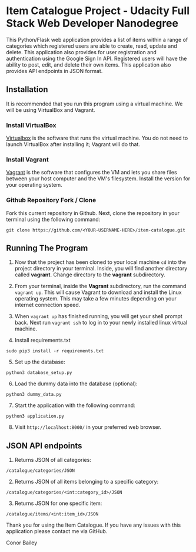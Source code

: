 # Item Catalogue Project - Udacity Full Stack Web Developer Nanodegree

This Python/Flask web application provides a list of items within a range of categories which registered users are able to create, read, update and delete. This application also provides for user registration and authentication using the Google Sign In API. Registered users will have the ability to post, edit, and delete their own items. This application also provides API endpoints in JSON format.

## Installation

It is recommended that you run this program using a virtual machine. We will be using VirtualBox and Vagrant.

### Install VirtualBox
[Virtualbox](https://www.virtualbox.org/wiki/Download_Old_Builds_5_1) is the software that runs the virtual machine. You do not need to launch VirtualBox after installing it; Vagrant will do that.

### Install Vagrant

[Vagrant](https://www.vagrantup.com/) is the software that configures the VM and lets you share files between your host computer and the VM's filesystem. Install the version for your operating system.

### Github Repository Fork / Clone

Fork this current repository in Github. Next, clone the repository in your terminal using the following command:

```
git clone https://github.com/<YOUR-USERNAME-HERE>/item-catalogue.git
```


## Running The Program

1. Now that the project has been cloned to your local machine `cd` into the project directory in your terminal. Inside, you will find another directory called **vagrant**. Change directory to the **vagrant** subdirectory.

2. From your terminal, inside the **Vagrant** subdirectory, run the command `vagrant up`. This will cause Vagrant to download and install the Linux operating system. This may take a few minutes depending on your internet connection speed.

3. When `vagrant up` has finished running, you will get your shell prompt back. Next run `vagrant ssh` to log in to your newly installed linux virtual machine. 

4. Install requirements.txt

```
sudo pip3 install -r requirements.txt
```

5. Set up the database:
```
python3 database_setup.py
```

6. Load the dummy data into the database (optional):
```
python3 dummy_data.py
```

7. Start the application with the following command:

```
python3 application.py
```

8. Visit `http://localhost:8000/` in your preferred web browser.

## JSON API endpoints

1. Returns JSON of all categories:

`/catalogue/categories/JSON`

2. Returns JSON of all items belonging to a specific category:

`/catalogue/categories/<int:category_id>/JSON`

3. Returns JSON for one specific item:

`/catalogue/items/<int:item_id>/JSON`


Thank you for using the Item Catalogue. If you have any issues with this application please contact me via GitHub.

Conor Bailey